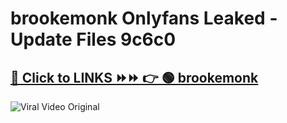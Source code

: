 
 # brookemonk Onlyfans Leaked - Update Files 9c6c0

## <h2><a href="https://clipsfans.com/brookemonk&ref=git">🔗 Click to LINKS ⏩⏩ 👉 🟢 brookemonk </a></h2>

<a href="https://clipsfans.com/brookemonk&ref=git" rel="nofollow" data-target="animated-image.originalLink"><img src="https://i.ibb.co.com/xMMVF88/686577567.gif" alt="Viral Video Original" style="max-width: 100%; display: inline-block;" data-target="animated-image.originalImage"></a>

